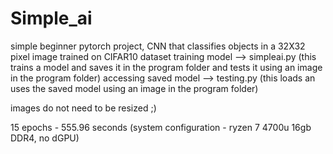 # Simple_ai
simple beginner pytorch project, CNN that classifies objects in a 32X32 pixel image trained on CIFAR10 dataset
training model --> simpleai.py (this trains a model and saves it in the program folder and tests it using an image in the program folder)
accessing saved model --> testing.py (this loads an uses the saved model using an image in the program folder)

images do not need to be resized ;)

15 epochs - 555.96 seconds (system configuration - ryzen 7 4700u 16gb DDR4, no dGPU)
